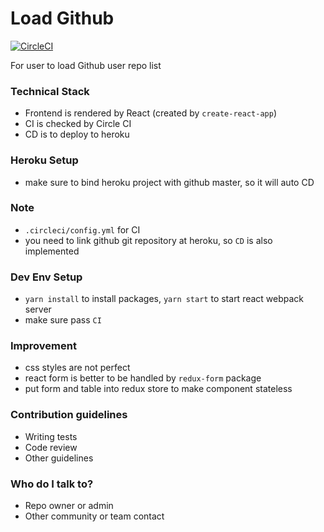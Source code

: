 Load Github
========================

[![CircleCI](https://circleci.com/gh/gamesover/load-github.svg?style=shield)](https://circleci.com/gh/gamesover/load-github)

For user to load Github user repo list

### Technical Stack  ###

* Frontend is rendered by React (created by `create-react-app`)
* CI is checked by Circle CI
* CD is to deploy to heroku

### Heroku Setup ###

* make sure to bind heroku project with github master, so it will auto CD

### Note ###
* `.circleci/config.yml` for CI
* you need to link github git repository at heroku, so `CD` is also implemented

### Dev Env Setup ###
* `yarn install` to install packages, `yarn start` to start react webpack server
* make sure pass `CI`

### Improvement ###
* css styles are not perfect
* react form is better to be handled by `redux-form` package
* put form and table into redux store to make component stateless

### Contribution guidelines ###

* Writing tests
* Code review
* Other guidelines

### Who do I talk to? ###

* Repo owner or admin
* Other community or team contact